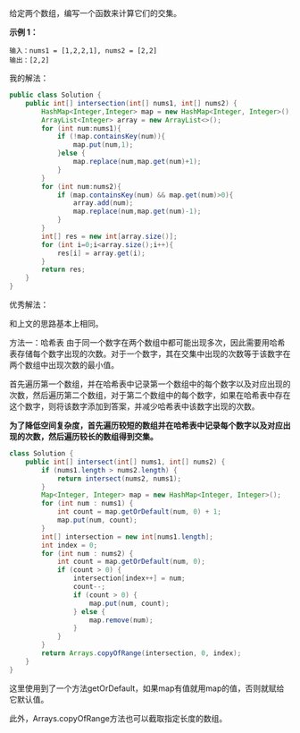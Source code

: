 给定两个数组，编写一个函数来计算它们的交集。

**示例 1：**

```
输入：nums1 = [1,2,2,1], nums2 = [2,2]
输出：[2,2]
```



我的解法：

```java
public class Solution {
    public int[] intersection(int[] nums1, int[] nums2) {
        HashMap<Integer,Integer> map = new HashMap<Integer, Integer>();
        ArrayList<Integer> array = new ArrayList<>();
        for (int num:nums1){
            if (!map.containsKey(num)){
                map.put(num,1);
            }else {
                map.replace(num,map.get(num)+1);
            }
        }
        for (int num:nums2){
            if (map.containsKey(num) && map.get(num)>0){
                array.add(num);
                map.replace(num,map.get(num)-1);
            }
        }
        int[] res = new int[array.size()];
        for (int i=0;i<array.size();i++){
            res[i] = array.get(i);
        }
        return res;
    }
}
```



优秀解法：

和上文的思路基本上相同。

方法一：哈希表
由于同一个数字在两个数组中都可能出现多次，因此需要用哈希表存储每个数字出现的次数。对于一个数字，其在交集中出现的次数等于该数字在两个数组中出现次数的最小值。

首先遍历第一个数组，并在哈希表中记录第一个数组中的每个数字以及对应出现的次数，然后遍历第二个数组，对于第二个数组中的每个数字，如果在哈希表中存在这个数字，则将该数字添加到答案，并减少哈希表中该数字出现的次数。

**为了降低空间复杂度，首先遍历较短的数组并在哈希表中记录每个数字以及对应出现的次数，然后遍历较长的数组得到交集。**

```java
class Solution {
    public int[] intersect(int[] nums1, int[] nums2) {
        if (nums1.length > nums2.length) {
            return intersect(nums2, nums1);
        }
        Map<Integer, Integer> map = new HashMap<Integer, Integer>();
        for (int num : nums1) {
            int count = map.getOrDefault(num, 0) + 1;
            map.put(num, count);
        }
        int[] intersection = new int[nums1.length];
        int index = 0;
        for (int num : nums2) {
            int count = map.getOrDefault(num, 0);
            if (count > 0) {
                intersection[index++] = num;
                count--;
                if (count > 0) {
                    map.put(num, count);
                } else {
                    map.remove(num);
                }
            }
        }
        return Arrays.copyOfRange(intersection, 0, index);
    }
}
```

这里使用到了一个方法getOrDefault，如果map有值就用map的值，否则就赋给它默认值。

此外，Arrays.copyOfRange方法也可以截取指定长度的数组。

